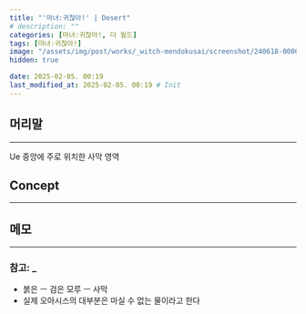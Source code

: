 ```yaml
---
title: "'마녀:귀찮아!' | Desert"
# description: ""
categories: [마녀:귀찮아!, 더 월드]
tags: [마녀:귀찮아!]
image: "/assets/img/post/works/_witch-mendokusai/screenshot/240618-000000.png"
hidden: true

date: 2025-02-05. 00:19
last_modified_at: 2025-02-05. 00:19 # Init
---
```


## 머리말

---

Ue 중앙에 주로 위치한 사막 영역  

## Concept

---

## 메모

---

### 참고: _

- 붉은 ㅡ 검은 모루 ㅡ 사막
- 실제 오아시스의 대부분은 마실 수 없는 물이라고 한다
